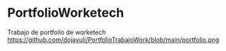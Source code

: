 # PortfolioWorketech
Trabajo de portfolio de worketech
https://github.com/dojayuli/PortfolioTrabajoWork/blob/main/portfolio.png

